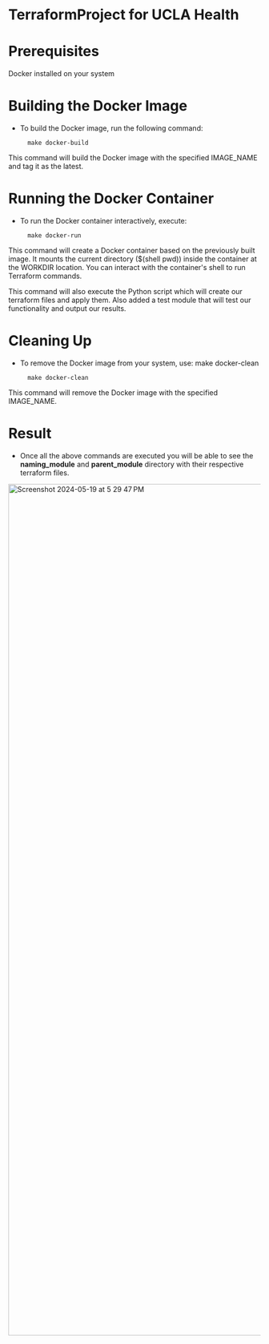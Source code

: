 # TerraformProject for UCLA Health

# Prerequisites
Docker installed on your system

# Building the Docker Image
- To build the Docker image, run the following command:

		make docker-build
This command will build the Docker image with the specified IMAGE_NAME and tag it as the latest.

# Running the Docker Container
- To run the Docker container interactively, execute:

		make docker-run
This command will create a Docker container based on the previously built image. It mounts the current directory ($(shell pwd)) inside the container at the WORKDIR location. You can interact with the container's shell to run Terraform commands.

This command will also execute the Python script which will create our terraform files and apply them. Also added a test module that will test our functionality and output our results.

# Cleaning Up
- To remove the Docker image from your system, use:
 make docker-clean

		make docker-clean
This command will remove the Docker image with the specified IMAGE_NAME.

# Result

- Once all the above commands are executed you will be able to see the **naming_module** and **parent_module** directory with their respective terraform files.
  
<img width="1700" alt="Screenshot 2024-05-19 at 5 29 47 PM" src="https://github.com/rutavmodi25/TerraformProject/assets/69160502/87d31d52-d894-4901-b1bf-bc7423e2e623">


